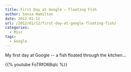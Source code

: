 ```yaml
---
title: First Day at Google – Floating Fish
author: Sonia Hamilton
date: 2012-01-11
url: /2012/01/12/first-day-at-google-floating-fish/
categories:
  - Misc
tags:
  - Google
---
```

My first day at Google -- a fish floated through the kitchen&#8230;

<!--more-->

{{% youtube FoTRfO6BqIc %}}
